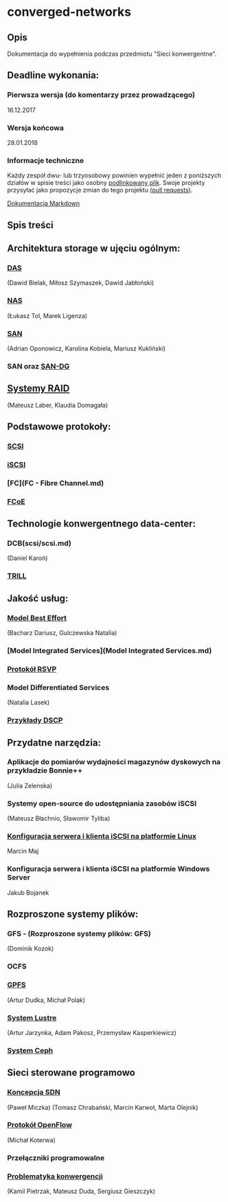 # converged-networks

## Opis
Dokumentacja do wypełnienia podczas przedmiotu "Sieci konwergentne".

## Deadline  wykonania:

### Pierwsza wersja (do komentarzy przez prowadzącego)

16.12.2017

### Wersja końcowa

28.01.2018

### Informacje techniczne

Każdy zespół dwu- lub trzyosobowy powinien wypełnić jeden z poniższych działów w spisie treści
jako osobny [podlinkowany plik](FCoE.md).
Swoje projekty przysyłać jako propozycje zmian do tego projektu [(pull requests)](https://help.github.com/articles/about-pull-requests/).

[Dokumentacja Markdown](https://guides.github.com/features/mastering-markdown/)

## Spis treści

## Architektura storage w ujęciu ogólnym:
### [DAS](das.md)
(Dawid Bielak, Miłosz Szymaszek, Dawid Jabłoński)

### [NAS](nas.md)
(Łukasz Tol, Marek Ligenza)

### [SAN](SAN-2.md)
(Adrian Oponowicz, Karolina Kobiela, Mariusz Kukliński)

### SAN oraz [SAN-DG](SAN-DG/SAN-DG.md)

## [Systemy RAID](SystemyRaid.md)
(Mateusz Laber, Klaudia Domagała)

## Podstawowe protokoły:

### [SCSI](scsi/scsi.md)

### [iSCSI](iSCSI.md)

### [FC](FC - Fibre Channel.md)

### [FCoE](FCoE.md)

## Technologie konwergentnego data-center:

### DCB(scsi/scsi.md)
(Daniel Karoń)

### [TRILL](TRILL.md)

## Jakość usług:

### [Model Best Effort](Model%20Best%20Effort/Model%20best%20effort.md) 
(Bacharz Dariusz, Gulczewska Natalia)

### [Model Integrated Services](Model Integrated Services.md)

### [Protokół RSVP](RSVP.md)

### Model Differentiated Services
(Natalia Lasek)

### [Przykłady DSCP](PrzykladyDSCP.md)

## Przydatne narzędzia:

### Aplikacje do pomiarów wydajności magazynów dyskowych na przykładzie Bonnie++
(Julia Zelenska)

### Systemy open-source do udostępniania zasobów iSCSI
(Mateusz Błachnio, Sławomir Tyliba)

### [Konfiguracja serwera i klienta iSCSI na platformie Linux](iSCSI_Linux.md)
Marcin Maj

### Konfiguracja serwera i klienta iSCSI na platformie Windows Server
Jakub Bojanek

## Rozproszone systemy plików:
### GFS - (Rozproszone systemy plików: GFS)
(Dominik Kozok)

### OCFS
### [GPFS](GPFS.md)
(Artur Dudka, Michał Polak)

### [System Lustre](SystemLustre.md)
(Artur Jarzynka, Adam Pakosz, Przemysław Kasperkiewicz)


### [System Ceph](CEPH-DG/CEPH-DG.md) 

## Sieci sterowane programowo

### [Koncepcja SDN](SDN/sdn.md)
(Paweł Miczka)
(Tomasz Chrabański, Marcin Karwot, Marta Olejnik)

### [Protokół OpenFlow](Openflow.md)
(Michał Koterwa)

### Przełączniki programowalne

### [Problematyka konwergencji](problematyka.md)
(Kamil Pietrzak, Mateusz Duda, Sergiusz Gieszczyk)
